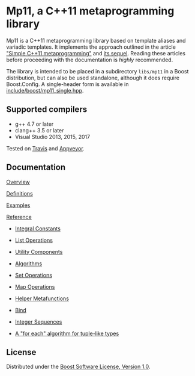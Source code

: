# Mp11, a C++11 metaprogramming library

Mp11 is a C++11 metaprogramming library based on template aliases and variadic templates.
It implements the approach outlined in the article
["Simple C++11 metaprogramming"](http://pdimov.com/cpp2/simple_cxx11_metaprogramming.html)
and [its sequel](http://pdimov.com/cpp2/simple_cxx11_metaprogramming_2.html). Reading these
articles before proceeding with the documentation is _highly_ recommended.

The library is intended to be placed in a subdirectory `libs/mp11` in a Boost distribution,
but can also be used standalone, although it does require Boost.Config. A single-header form
is available in [include/boost/mp11_single.hpp](include/boost/mp11_single.hpp).

## Supported compilers

* g++ 4.7 or later
* clang++ 3.5 or later
* Visual Studio 2013, 2015, 2017

Tested on [Travis](https://travis-ci.org/pdimov/mp11/) and [Appveyor](https://ci.appveyor.com/project/pdimov/mp11/).

## Documentation

[Overview](doc/mp11/overview.adoc)

[Definitions](doc/mp11/definitions.adoc)

[Examples](doc/mp11/examples.adoc)

[Reference](doc/mp11/reference.adoc)

* [Integral Constants](doc/mp11/integral.adoc)

* [List Operations](doc/mp11/list.adoc)

* [Utility Components](doc/mp11/utility.adoc)

* [Algorithms](doc/mp11/algorithm.adoc)

* [Set Operations](doc/mp11/set.adoc)

* [Map Operations](doc/mp11/map.adoc)

* [Helper Metafunctions](doc/mp11/function.adoc)

* [Bind](doc/mp11/bind.adoc)

* [Integer Sequences](doc/mp11/integer_sequence.adoc)

* [A "for each" algorithm for tuple-like types](doc/mp11/tuple_for_each.adoc)

## License

Distributed under the [Boost Software License, Version 1.0](http://boost.org/LICENSE_1_0.txt).
